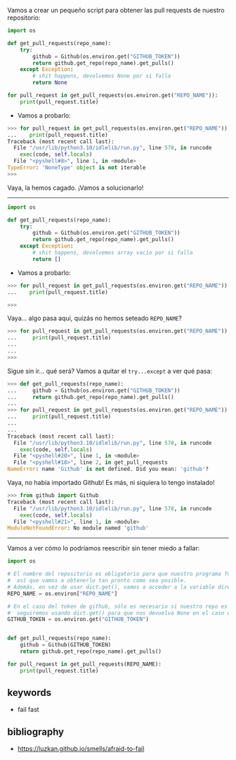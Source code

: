Vamos a crear un pequeño script para obtener las pull requests de nuestro repositorio:

```python
import os

def get_pull_requests(repo_name):
    try:
        github = Github(os.environ.get("GITHUB_TOKEN"))
        return github.get_repo(repo_name).get_pulls()
    except Exception:
        # shit happens, devolvemos None por si falla
        return None

for pull_request in get_pull_requests(os.environ.get("REPO_NAME")):
    print(pull_request.title)
 ```
 
 - Vamos a probarlo:
```python
>>> for pull_request in get_pull_requests(os.environ.get("REPO_NAME")):
...    print(pull_request.title)
Traceback (most recent call last):
  File "/usr/lib/python3.10/idlelib/run.py", line 578, in runcode
    exec(code, self.locals)
  File "<pyshell#8>", line 1, in <module>
TypeError: 'NoneType' object is not iterable
>>>
```

Vaya, la hemos cagado. ¡Vamos a solucionarlo!

---

```python
import os

def get_pull_requests(repo_name):
    try:
        github = Github(os.environ.get("GITHUB_TOKEN"))
        return github.get_repo(repo_name).get_pulls()
    except Exception:
        # shit happens, devolvemos array vacío por si falla
        return []
 ```

- Vamos a probarlo:

```python
>>> for pull_request in get_pull_requests(os.environ.get("REPO_NAME")):
...    print(pull_request.title)

>>>
```

Vaya... algo pasa aquí, quizás no hemos seteado `REPO_NAME`?
```python
>>> for pull_request in get_pull_requests(os.environ.get("REPO_NAME")):
...     print(pull_request.title)
... 
...     
>>>
```

Sigue sin ir... qué será? Vamos a quitar el `try...except` a ver qué pasa:

```python
>>> def get_pull_requests(repo_name):
...     github = Github(os.environ.get("GITHUB_TOKEN"))
...     return github.get_repo(repo_name).get_pulls()
... 
>>> for pull_request in get_pull_requests(os.environ.get("REPO_NAME")):
...     print(pull_request.title)
... 
...     
Traceback (most recent call last):
  File "/usr/lib/python3.10/idlelib/run.py", line 578, in runcode
    exec(code, self.locals)
  File "<pyshell#20>", line 1, in <module>
  File "<pyshell#18>", line 2, in get_pull_requests
NameError: name 'Github' is not defined. Did you mean: 'github'?
```

Vaya, no había importado Github! Es más, ni siquiera lo tengo instalado!

```python
>>> from github import Github
Traceback (most recent call last):
  File "/usr/lib/python3.10/idlelib/run.py", line 578, in runcode
    exec(code, self.locals)
  File "<pyshell#21>", line 1, in <module>
ModuleNotFoundError: No module named 'github'
```
    
---


Vamos a ver cómo lo podríamos reescribir sin tener miedo a fallar:
```python
import os

# El nombre del repositorio es obligatorio para que nuestro programa funcione, 
#  así que vamos a obtenerlo tan pronto como sea posible.
# Además, en vez de usar dict.get(), vamos a acceder a la variable directamente
REPO_NAME = os.environ["REPO_NAME"]

# En el caso del token de github, sólo es necesario si nuestro repo es privado, por lo que
#  seguiremos usando dict.get() para que nos devuelva None en el caso de que no esté definido
GITHUB_TOKEN = os.environ.get("GITHUB_TOKEN")


def get_pull_requests(repo_name):
    github = Github(GITHUB_TOKEN)
    return github.get_repo(repo_name).get_pulls()

for pull_request in get_pull_requests(REPO_NAME):
    print(pull_request.title)
 ```

## keywords
 - fail fast

## bibliography
 - https://luzkan.github.io/smells/afraid-to-fail
